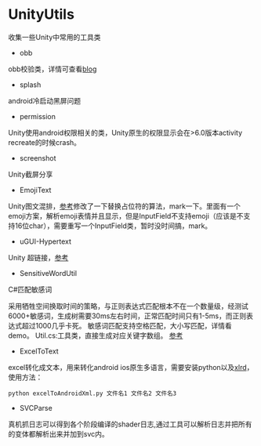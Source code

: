 # UnityUtils
收集一些Unity中常用的工具类
- obb

obb校验类，详情可查看[blog](http://www.jianshu.com/p/af3f8e8f2a96)

- splash

android冷启动黑屏问题

- permission

Unity使用android权限相关的类，Unity原生的权限显示会在>6.0版本activity recreate的时候crash。

- screenshot

Unity截屏分享

- EmojiText

Unity图文混排，[参考](https://blog.uwa4d.com/archives/Sparkle_UGUI.html)修改了一下替换占位符的算法，mark一下。里面有一个emoji方案，解析emoji表情并且显示，但是InputField不支持emoji（应该是不支持16位char），需要重写一个InputField类，暂时没时间搞，mark。

- uGUI-Hypertext

Unity 超链接，[参考](https://github.com/setchi/uGUI-Hypertext)

- SensitiveWordUtil

C#匹配敏感词

采用牺牲空间换取时间的策略，与正则表达式匹配根本不在一个数量级，经测试6000+敏感词，生成树需要30ms左右时间，正常匹配时间只有1-5ms，而正则表达式超过1000几乎卡死。 敏感词匹配支持空格匹配，大小写匹配，详情看demo。 Util.cs:工具类，直接生成对应关键字数组。 [参考](http://blog.csdn.net/chenssy/article/details/26961957)

- ExcelToText

excel转化成文本，用来转化android ios原生多语言，需要安装python以及[xlrd](https://pypi.python.org/pypi/xlrd)，使用方法：
```
python excelToAndroidXml.py 文件名1 文件名2 文件名3
```

- SVCParse

真机抓日志可以得到各个阶段编译的shader日志,通过工具可以解析日志并把所有的变体都解析出来并加到svc内。